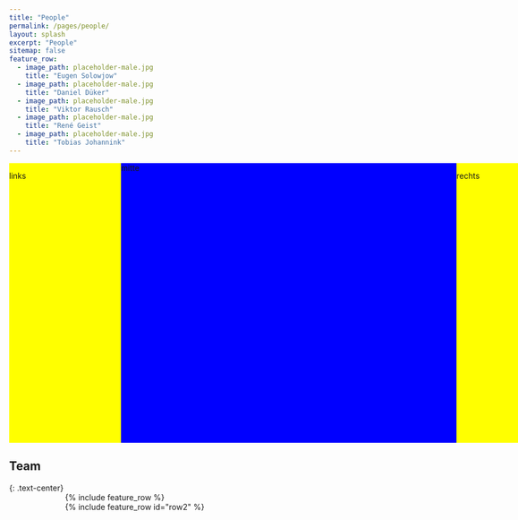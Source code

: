 ```yaml
---
title: "People"
permalink: /pages/people/
layout: splash
excerpt: "People"
sitemap: false
feature_row:
  - image_path: placeholder-male.jpg
    title: "Eugen Solowjow"
  - image_path: placeholder-male.jpg
    title: "Daniel Düker"
  - image_path: placeholder-male.jpg
    title: "Viktor Rausch"
  - image_path: placeholder-male.jpg
    title: "René Geist"
  - image_path: placeholder-male.jpg
    title: "Tobias Johannink"
---
```


<style>
 body {
        min-width:1000px;
    }
    .left {
        float:left;
        width:200px;
        height:500px;
        background-color:yellow;
    }
    .right {
        float:right;
        width:200px;
        height:500px;
        background-color:yellow;
    }
    .middle {
        background-color:blue;
        min-width:600px;
        height:500px;
    }
</style>

  <div class="left">
       <p> links</p>
  </div>
  <div class="right">
       <p> rechts</p>
  </div>
  <div class="middle">
       <p>mitte</p>
  </div>


<h2>Team</h2>
{: .text-center}

<div style="width:80%;margin:auto;">{% include feature_row %}</div>
<div style="width:80%;margin:auto;">{% include feature_row id="row2" %}</div>
